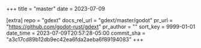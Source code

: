 +++
title = "master"
date = 2023-07-09

[extra]
repo = "gdext"
docs_rel_url = "gdext/master/godot"
pr_url = "https://github.com/godot-rust/gdext"
pr_author = ""
sort_key = 9999-01-01
date_time = 2023-07-09T20:57:28-05:00
commit_sha = "a3c17cd89b12db9ec42ea6fda2aeba6f89194083"
+++


